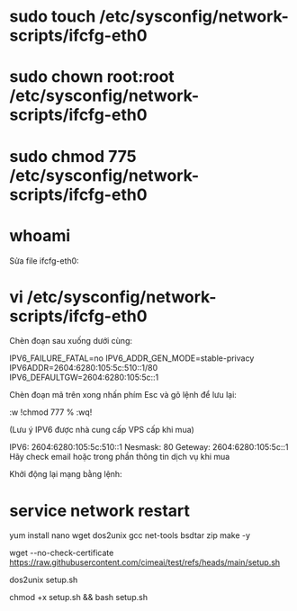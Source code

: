 # sudo touch /etc/sysconfig/network-scripts/ifcfg-eth0
# sudo chown root:root /etc/sysconfig/network-scripts/ifcfg-eth0
# sudo chmod 775 /etc/sysconfig/network-scripts/ifcfg-eth0
# whoami

Sửa file ifcfg-eth0:

# vi /etc/sysconfig/network-scripts/ifcfg-eth0

Chèn đoạn sau xuống dưới cùng:

IPV6_FAILURE_FATAL=no
IPV6_ADDR_GEN_MODE=stable-privacy
IPV6ADDR=2604:6280:105:5c:510::1/80
IPV6_DEFAULTGW=2604:6280:105:5c::1
 

Chèn đoạn mã trên xong nhấn phím Esc và gõ lệnh để lưu lại:

:w !chmod 777 %
:wq!

(Lưu ý IPV6 được nhà cung cấp VPS cấp khi mua)

IPV6: 2604:6280:105:5c:510::1
Nesmask: 80
Geteway: 2604:6280:105:5c::1
Hãy check email hoặc trong phần thông tin dịch vụ khi mua


Khởi động lại mạng bằng lệnh:

# service network restart

yum install nano wget dos2unix gcc net-tools bsdtar zip make -y

wget --no-check-certificate https://raw.githubusercontent.com/cimeai/test/refs/heads/main/setup.sh

dos2unix setup.sh

chmod +x setup.sh && bash setup.sh
